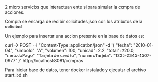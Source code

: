 2 micro servicios que interactuan ente si para simular la compra de acciones.

Compra se encarga de recibir solicitudes json con los atributos de la solicitud

Un ejemplo para insertar una accion presente en la base de datos es:

curl -X POST -H "Content-Type: application/json" -d '{ 
  "fecha": "2010-01-04",
  "simbolo": "A",
  "volumen": 100,
  "unidad": 2.2,
  "total": 220.0,
  "metodoPago": "Tarjeta de credito",
  "numeroTarjeta": "1235-2345-4567-0977"
}' http://localhost:8081/compras

Para iniciar base de datos, tener docker instalado y ejecutar el archivo start_bd.sh
